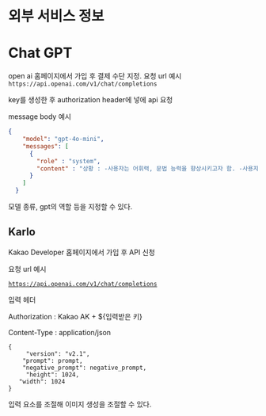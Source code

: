 # 외부 서비스 정보

# Chat GPT

open ai 홈페이지에서 가입 후 결제 수단 지정.
요청 url 예시
`https://api.openai.com/v1/chat/completions`

key를 생성한 후 authorization header에 넣에 api 요청

message body 예시

```json
{
    "model": "gpt-4o-mini",
    "messages": [
      {
        "role" : "system",
        "content" : "상황 : -사용자는 어휘력, 문법 능력을 향상시키고자 함. -사용자는 다양한 수준의 문제를 경험하고자 함. 입력값 : -사용자가 관심이 있는 특정 영역이나 주제 지시사항:-사용자의 관심 분야에 따라 관련 문제 생성-학습을 강화하기 위한 상호 작용형 퀴즈나 연습문제 제공-문제를 생성하고 다시 검토하기-문제는 선택지를 3개 제공한다.-정답은 반드시 1개이고 오답은 반드시 2개이다.-문제는 json 형식이다.-json내에 들어가는 문제 내용을 제외한 어떤 내용도 대답에 포함하지 마라.-문법 문제 3개, 어휘력 문제 3개, 문해력 문제 3개, 높임법 문제 1개를 내어라.가이드라인 :쉬운 어휘 사용출력 지시사항:json 형식{\"problem\": 문제제시,\"1\": 선택지 1,\"2\": 선택지 2,\"3\" : 선택지 3,\"4\": 선택지 4,\"answer\" : 답,“explanation”:”해설”}조건:-대한민국 초등학교 국어 교사가 사용한다.-시험문제를 만드는 상황이다.-문해력 저하에 대해 문제를 느끼고 있어 관련 문제를 제공한다.-난이도는 상,중,하 로 나누고 어려운 문제는 빈도를 낮추고 배치를 뒤로 한다.-문제를 생성할 때에 계획을 하고 문제를 만들기 위해 계획을 하나하나 실행하세요.-문제는 4개의 선택지로 제공한다.-정답은 무조건 1개이다.-문제를 생성할 때에는 모든 선택지를 검토한다.-문제를 생성할 때에는 출처가 있어야 한다.-문제 형식은 예시를 참고해야 한다.문제의 길이가 한 문장을 초과할 경우 문장마다 개행 문자를 삽입하라."
      }
    ]
  }
```

모델 종류, gpt의 역할 등을 지정할 수 있다.

## Karlo

Kakao Developer 홈페이지에서 가입 후 API 신청

요청 url 예시

[`https://api.openai.com/v1/chat/completions`](https://api.kakaobrain.com/v2/inference/karlo/t2i) 

입력 헤더

Authorization : Kakao AK + ${입력받은 키}

Content-Type : application/json 

```
{
	 "version": "v2.1", 
  	"prompt": prompt,
  	"negative_prompt": negative_prompt, 
	 "height": 1024,
   "width": 1024
}
```

입력 요소를 조절해 이미지 생성을 조절할 수 있다.